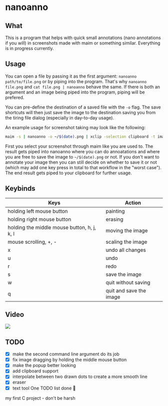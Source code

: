 # nanoanno

## What

This is a program that helps with quick small annotations (nano annotations if you will) in screenshots made with maim or something similar. Everything is in progress currently.

## Usage

You can open a file by passing it as the first argument: `nanoanno path/to/file.png` or by piping into the program. That's why `nanoanno file.png` and `cat file.png | nanoanno` behave the same. If there is both an argument and an image being piped into the program, piping will be prefered. 

You can pre-define the destination of a saved file with the `-o` flag. The save shortcuts will then just save the image to the destination saving you from the tiring file dialog (especially in day-to-day usage).

An example usage for screenshot taking may look like the following:

```sh
maim -s | nanoanno -o ~/$(date).png | xclip -selection clipboard -t image/png
```

First you select your screenshot through maim like you are used to. The result gets piped into nanoanno where you can do annoatations and where you are free to save the image to `~/$(date).png` or not. If you don't want to annotate your image then you can still decide on whether to save it or not (which may add one key press in total to that workflow in the "worst case"). The end result gets piped to your clipboard for further usage.

## Keybinds

|Keys|Action|
|---|---|
|holding left mouse button|painting|
|holding right mouse button|erasing|
|holding the middle mouse button, h, j, k, l|moving the image|
|mouse scrolling, +, -|scaling the image|
|x|undo all changes|
|u|undo|
|r|redo|
|s|save the image|
|w|quit without saving|
|q|quit and save the image|

## Video

![](https://cdn.discordapp.com/attachments/833686255446917123/874025047524798525/output.gif)

## TODO
- [x] make the second command line argument do its job
- [x] fix image dragging by holding the middle mouse button
- [x] make the popup better looking
- [x] add clipboard support
- [x] interpolate between two drawn dots to create a more smooth line
- [x] eraser
- [x] text tool
One TODO list done 🥳

my first C project - don't be harsh
